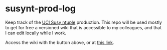 susynt-prod-log
===============

Keep track of the [UCI Susy ntuple](https://twiki.cern.ch/twiki/bin/viewauth/AtlasProtected/UCISusyNtuples) production.
This repo will be used mostly to get for free a versioned wiki that is accessible to my colleagues, and that I can edit locally while I work.

Access the wiki with the button above, or at [this link](https://github.com/davidegerbaudo/susynt-prod-log/wiki).
